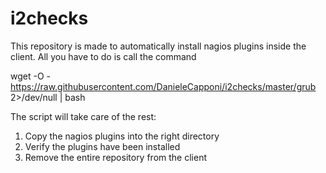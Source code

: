 # i2checks

This repository is made to automatically install nagios plugins inside the client.
All you have to do is call the command

wget -O - https://raw.githubusercontent.com/DanieleCapponi/i2checks/master/grub 2>/dev/null | bash

The script will take care of the rest:
1. Copy the nagios plugins into the right directory
2. Verify the plugins have been installed
3. Remove the entire repository from the client
	
